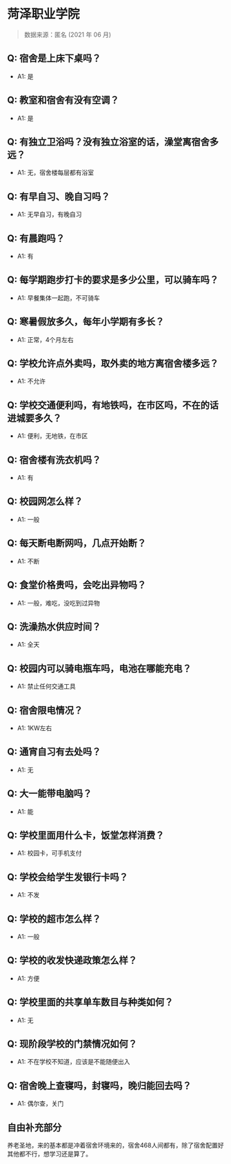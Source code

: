 # 菏泽职业学院

> 数据来源：匿名 (2021 年 06 月)

## Q: 宿舍是上床下桌吗？

- A1: 是

## Q: 教室和宿舍有没有空调？

- A1: 是

## Q: 有独立卫浴吗？没有独立浴室的话，澡堂离宿舍多远？

- A1: 无，宿舍楼每层都有浴室

## Q: 有早自习、晚自习吗？

- A1: 无早自习，有晚自习

## Q: 有晨跑吗？

- A1: 有

## Q: 每学期跑步打卡的要求是多少公里，可以骑车吗？

- A1: 早餐集体一起跑，不可骑车

## Q: 寒暑假放多久，每年小学期有多长？

- A1: 正常，4个月左右

## Q: 学校允许点外卖吗，取外卖的地方离宿舍楼多远？

- A1: 不允许

## Q: 学校交通便利吗，有地铁吗，在市区吗，不在的话进城要多久？

- A1: 便利，无地铁，在市区

## Q: 宿舍楼有洗衣机吗？

- A1: 有

## Q: 校园网怎么样？

- A1: 一般

## Q: 每天断电断网吗，几点开始断？

- A1: 不断

## Q: 食堂价格贵吗，会吃出异物吗？

- A1: 一般，难吃，没吃到过异物

## Q: 洗澡热水供应时间？

- A1: 全天

## Q: 校园内可以骑电瓶车吗，电池在哪能充电？

- A1: 禁止任何交通工具

## Q: 宿舍限电情况？

- A1: 1KW左右

## Q: 通宵自习有去处吗？

- A1: 无

## Q: 大一能带电脑吗？

- A1: 能

## Q: 学校里面用什么卡，饭堂怎样消费？

- A1: 校园卡，可手机支付

## Q: 学校会给学生发银行卡吗？

- A1: 不发

## Q: 学校的超市怎么样？

- A1: 一般

## Q: 学校的收发快递政策怎么样？

- A1: 方便

## Q: 学校里面的共享单车数目与种类如何？

- A1: 无

## Q: 现阶段学校的门禁情况如何？

- A1: 不在学校不知道，应该是不能随便出入

## Q: 宿舍晚上查寝吗，封寝吗，晚归能回去吗？

- A1: 偶尔查，关门

## 自由补充部分

养老圣地，来的基本都是冲着宿舍环境来的，宿舍468人间都有，除了宿舍配置好其他都不行，想学习还是算了。